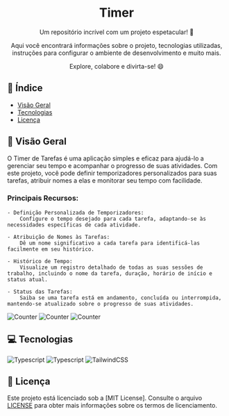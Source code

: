 <h1 align="center">Timer</h1>


<div align="center">
  <p>Um repositório incrível com um projeto espetacular! 🎉</p>
  <p>Aqui você encontrará informações sobre o projeto, tecnologias utilizadas, instruções para configurar o ambiente de desenvolvimento e muito mais.</p>
  <p>Explore, colabore e divirta-se! 😄</p>
</div>

## 📖 Índice

- [Visão Geral](#visão-geral)
- [Tecnologias](#tecnologias)
- [Licença](#licença)

## 🔭 Visão Geral

O Timer de Tarefas é uma aplicação simples e eficaz para ajudá-lo a gerenciar seu tempo e acompanhar o progresso de suas atividades. Com este projeto, você pode definir temporizadores personalizados para suas tarefas, atribuir nomes a elas e monitorar seu tempo com facilidade.
### Principais Recursos:

	- Definição Personalizada de Temporizadores:
		Configure o tempo desejado para cada tarefa, adaptando-se às necessidades específicas de cada atividade.
    
	- Atribuição de Nomes às Tarefas:
		Dê um nome significativo a cada tarefa para identificá-las facilmente em seu histórico.
    
	- Histórico de Tempo:
		Visualize um registro detalhado de todas as suas sessões de trabalho, incluindo o nome da tarefa, duração, horário de início e status atual.
    
	- Status das Tarefas: 
		Saiba se uma tarefa está em andamento, concluída ou interrompida, mantendo-se atualizado sobre o progresso de suas atividades.

<img src="https://i.imgur.com/YrpZJyx.png" alt="Counter" />
    
<img src="https://i.imgur.com/WTtGTvV.png" alt="Counter" />

<img src="https://i.imgur.com/e3IUfqZ.png" alt="Counter" />

## 💻 Tecnologias


<div display="flex">
<img src="https://img.shields.io/badge/React-20232A?style=for-the-badge&logo=react&logoColor=61DAFB" alt="Typescript" />

<img src="https://img.shields.io/badge/TypeScript-007ACC?style=for-the-badge&logo=typescript&logoColor=white" alt="Typescript" />

<img src="https://img.shields.io/badge/Tailwind_CSS-38B2AC?style=for-the-badge&logo=tailwind-css&logoColor=white" alt="TailwindCSS" />
</div>

## 📄 Licença

Este projeto está licenciado sob a [MIT License]. Consulte o arquivo [LICENSE](LICENSE) para obter mais informações sobre os termos de licenciamento.
